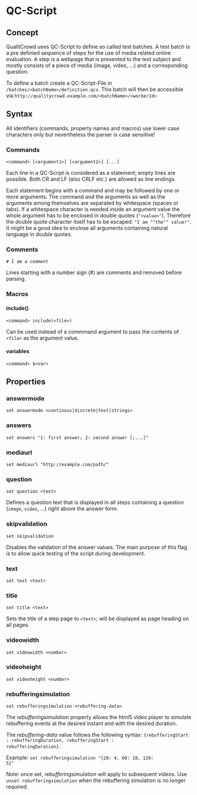 # QC-Script

## Concept
QualitCrowd uses QC-Script to define so called test batches. A test batch is a pre definied sequence of steps for the use of media related online evaluation. A step is a webpage that is presented to the test subject and mostly consists of a piece of media (image, video, ...) and a corresponding question.

To define a batch create a QC-Script-File in `/batches/<batchName>/definition.qcs`. This batch will then be accessible via `http://qualitycrowd.example.com/<batchName>/<workerId>`

## Syntax

All identifiers (commands, property names and macros) use lower case characters only but nevertheless the parser is case sensitive!

### Commands
	<command> [<argument1>] [<argument2>] [...]
Each line in a QC-Script is considered as a statement; empty lines are possible. Both CR and LF (also CRLF etc.) are allowed as line endings.

Each statement begins with a command and may be followed by one or more arguments. The command and the arguments as well as the arguments among themselves are separated by whitespace (spaces or tabs). If a whitespace character is needed inside an argument value the whole argument has to be enclosed in double quotes (`"<value>"`). Therefore the double quote character itself has to be escaped: `"I am ""the"" value!"`. It might be a good idea to enclose all arguments containing natural language in double quotes.

### Comments
	# I am a comment
Lines starting with a number sign (#) are comments and removed before parsing.

### Macros

#### include()
	<command> include(<file>)
Can be used instead of a commmand argument to pass the contents of `<file>` as the argument value.

#### variables
	<command> $<var>

## Properties

### answermode
	set answermode <continous|discrete|text|strings>

### answers
	set answers "1: first answer; 2: second answer [;...]"

### mediaurl
	set mediaurl "http://example.com/path/"

### question
	set question <text>
Defines a question text that is displayed in all steps containing a question (`image`, `video`, ...) right above the answer form.

### skipvalidation
	set skipvalidation
Disables the validation of the answer values. The main purpose of this flag is to allow quick testing of the script during development.

### text
	set text <text>

### title
	set title <text>
Sets the title of a step page to `<text>`; will be displayed as page heading on all pages.

### videowidth
	set videowidth <number>

### videoheight
	set videoheight <number>

### rebufferingsimulation
	set rebufferingsimulation <rebuffering-data>
The *rebufferingsimulation* property allows the html5 video player to simulate rebuffering events at the desired instant and with the desired duration.

The *rebuffering-data* value follows the following syntax: <code>{rebufferingStart : rebufferingDuration, rebufferingStart : rebufferingDuration}</code>.

Example: <code>set rebufferingsimulation "{20: 4, 60: 10, 120: 5}"</code>

Note: once set, *rebufferingsimulation* will apply to subsequent videos. Use <code>unset rebufferingsimulation</code> when the rebuffering simulation is no longer required.

